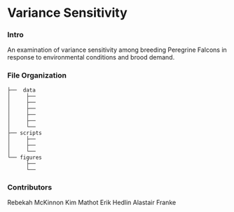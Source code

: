 # Variance Sensitivity

### Intro
An examination of variance sensitivity among breeding Peregrine Falcons in response to environmental conditions and brood demand.

### File Organization

```
├──  data
│     ├── 
│     ├── 
│     ├── 
│     ├── 
│     ├── 
│     └── 
├── scripts 
│     ├──   
│     ├── 
│     └── 
└── figures
      ├── 
      └── 

```


### Contributors
Rebekah McKinnon
Kim Mathot
Erik Hedlin
Alastair Franke

